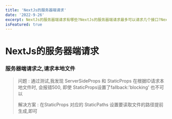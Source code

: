 ```yaml
---
title: 'NextJs的服务器端请求'
date: '2022-9-26'
excerpt: NextJs的服务器端请求有哪些?NextJs的服务器端请求最多可以请求几个接口?NextJs的服务器端请求是否会影响页面响应速度
isFeatured: true
---
```



# NextJs的服务器端请求

### 服务器端请求之,请求本地文件

> 问题 : 通过测试,我发现 ServerSideProps 和 StaticProps 在根据ID请求本地文件时, 会报错500, 即使 StaticProps设置了fallback:'blocking' 也不可以
>
> 解决方案 : 在StaticProps 对应的 StaticPaths 设置要读取文件的路径提前生成,即可